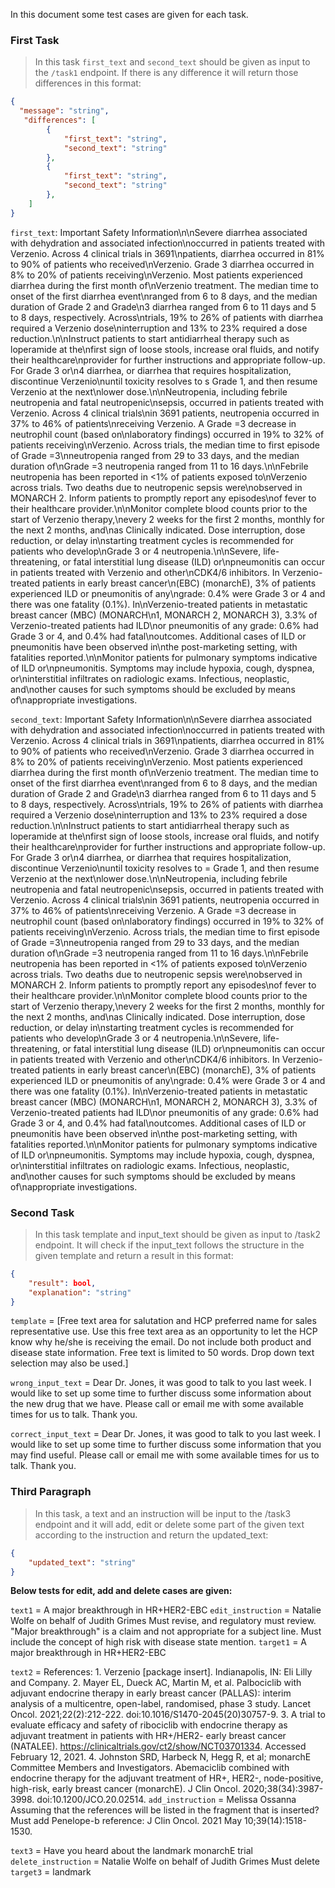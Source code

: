 In this document some test cases are given for each task.



### First Task

> In this task `first_text` and `second_text` should be given as input to the `/task1` endpoint. If there is any difference it will return those differences in this format:

```json
{
  "message": "string",
   "differences": [
        {
            "first_text": "string",
            "second_text": "string"
        },
        {
            "first_text": "string",
            "second_text": "string"
        },
    ]
}
```

`first_text`: Important Safety Information\n\nSevere diarrhea associated with dehydration and associated infection\noccurred in patients treated with Verzenio. Across 4 clinical trials in 3691\npatients, diarrhea occurred in 81% to 90% of patients who received\nVerzenio. Grade 3 diarrhea occurred in 8% to 20% of patients receiving\nVerzenio. Most patients experienced diarrhea during the first month of\nVerzenio treatment. The median time to onset of the first diarrhea event\nranged from 6 to 8 days, and the median duration of Grade 2 and Grade\n3 diarrhea ranged from 6 to 11 days and 5 to 8 days, respectively. Across\ntrials, 19% to 26% of patients with diarrhea required a Verzenio dose\ninterruption and 13% to 23% required a dose reduction.\n\nInstruct patients to start antidiarrheal therapy such as loperamide at the\nfirst sign of loose stools, increase oral fluids, and notify their healthcare\nprovider for further instructions and appropriate follow-up. For Grade 3 or\n4 diarrhea, or diarrhea that requires hospitalization, discontinue Verzenio\nuntil toxicity resolves to s Grade 1, and then resume Verzenio at the next\nlower dose.\n\nNeutropenia, including febrile neutropenia and fatal neutropenic\nsepsis, occurred in patients treated with Verzenio. Across 4 clinical trials\nin 3691 patients, neutropenia occurred in 37% to 46% of patients\nreceiving Verzenio. A Grade =3 decrease in neutrophil count (based on\nlaboratory findings) occurred in 19% to 32% of patients receiving\nVerzenio. Across trials, the median time to first episode of Grade =3\nneutropenia ranged from 29 to 33 days, and the median duration of\nGrade =3 neutropenia ranged from 11 to 16 days.\n\nFebrile neutropenia has been reported in <1% of patients exposed to\nVerzenio across trials. Two deaths due to neutropenic sepsis were\nobserved in MONARCH 2. Inform patients to promptly report any episodes\nof fever to their healthcare provider.\n\nMonitor complete blood counts prior to the start of Verzenio therapy,\nevery 2 weeks for the first 2 months, monthly for the next 2 months, and\nas Clinically indicated. Dose interruption, dose reduction, or delay in\nstarting treatment cycles is recommended for patients who develop\nGrade 3 or 4 neutropenia.\n\nSevere, life-threatening, or fatal interstitial lung disease (ILD) or\npneumonitis can occur in patients treated with Verzenio and other\nCDK4/6 inhibitors. In Verzenio-treated patients in early breast cancer\n(EBC) (monarchE), 3% of patients experienced ILD or pneumonitis of any\ngrade: 0.4% were Grade 3 or 4 and there was one fatality (0.1%). In\nVerzenio-treated patients in metastatic breast cancer (MBC) (MONARCH\n1, MONARCH 2, MONARCH 3), 3.3% of Verzenio-treated patients had ILD\nor pneumonitis of any grade: 0.6% had Grade 3 or 4, and 0.4% had fatal\noutcomes. Additional cases of ILD or pneumonitis have been observed in\nthe post-marketing setting, with fatalities reported.\n\nMonitor patients for pulmonary symptoms indicative of ILD or\npneumonitis. Symptoms may include hypoxia, cough, dyspnea, or\ninterstitial infiltrates on radiologic exams. Infectious, neoplastic, and\nother causes for such symptoms should be excluded by means of\nappropriate investigations.

`second_text`: Important Safety Information\n\nSevere diarrhea associated with dehydration and associated infection\noccurred in patients treated with Verzenio. Across 4 clinical trials in 3691\npatients, diarrhea occurred in 81% to 90% of patients who received\nVerzenio. Grade 3 diarrhea occurred in 8% to 20% of patients receiving\nVerzenio. Most patients experienced diarrhea during the first month of\nVerzenio treatment. The median time to onset of the first diarrhea event\nranged from 6 to 8 days, and the median duration of Grade 2 and Grade\n3 diarrhea ranged from 6 to 11 days and 5 to 8 days, respectively. Across\ntrials, 19% to 26% of patients with diarrhea required a Verzenio dose\ninterruption and 13% to 23% required a dose reduction.\n\nInstruct patients to start antidiarrheal therapy such as loperamide at the\nfirst sign of loose stools, increase oral fluids, and notify their healthcare\nprovider for further instructions and appropriate follow-up. For Grade 3 or\n4 diarrhea, or diarrhea that requires hospitalization, discontinue Verzenio\nuntil toxicity resolves to = Grade 1, and then resume Verzenio at the next\nlower dose.\n\nNeutropenia, including febrile neutropenia and fatal neutropenic\nsepsis, occurred in patients treated with Verzenio. Across 4 clinical trials\nin 3691 patients, neutropenia occurred in 37% to 46% of patients\nreceiving Verzenio. A Grade =3 decrease in neutrophil count (based on\nlaboratory findings) occurred in 19% to 32% of patients receiving\nVerzenio. Across trials, the median time to first episode of Grade =3\nneutropenia ranged from 29 to 33 days, and the median duration of\nGrade =3 neutropenia ranged from 11 to 16 days.\n\nFebrile neutropenia has been reported in <1% of patients exposed to\nVerzenio across trials. Two deaths due to neutropenic sepsis were\nobserved in MONARCH 2. Inform patients to promptly report any episodes\nof fever to their healthcare provider.\n\nMonitor complete blood counts prior to the start of Verzenio therapy,\nevery 2 weeks for the first 2 months, monthly for the next 2 months, and\nas Clinically indicated. Dose interruption, dose reduction, or delay in\nstarting treatment cycles is recommended for patients who develop\nGrade 3 or 4 neutropenia.\n\nSevere, life-threatening, or fatal interstitial lung disease (ILD) or\npneumonitis can occur in patients treated with Verzenio and other\nCDK4/6 inhibitors. In Verzenio-treated patients in early breast cancer\n(EBC) (monarchE), 3% of patients experienced ILD or pneumonitis of any\ngrade: 0.4% were Grade 3 or 4 and there was one fatality (0.1%). In\nVerzenio-treated patients in metastatic breast cancer (MBC) (MONARCH\n1, MONARCH 2, MONARCH 3), 3.3% of Verzenio-treated patients had ILD\nor pneumonitis of any grade: 0.6% had Grade 3 or 4, and 0.4% had fatal\noutcomes. Additional cases of ILD or pneumonitis have been observed in\nthe post-marketing setting, with fatalities reported.\n\nMonitor patients for pulmonary symptoms indicative of ILD or\npneumonitis. Symptoms may include hypoxia, cough, dyspnea, or\ninterstitial infiltrates on radiologic exams. Infectious, neoplastic, and\nother causes for such symptoms should be excluded by means of\nappropriate investigations.



### **Second Task**

> In this task template and input_text should be given as input to /task2 endpoint. It will check if the input_text follows the structure in the given template and return a result in this format:

```json
{
    "result": bool,
    "explanation": "string"
}
```

`template` = [Free text area for salutation and HCP preferred name for sales representative use. Use this free text area as an opportunity to let the HCP know why he/she is receiving the email. Do not include both product and disease state information. Free text is limited to 50 words. Drop down text selection may also be used.]

`wrong_input_text` = Dear Dr. Jones, it was good to talk to you last week. I would like to set up some time to further discuss some information about the new drug that we have. Please call or email me with some available times for us to talk. Thank you.

`correct_input_text` = Dear Dr. Jones, it was good to talk to you last week. I would like to set up some time to further discuss some information that you may find useful. Please call or email me with some available times for us to talk. Thank you.

### Third Paragraph

> In this task, a text and an instruction will be input to the /task3 endpoint and it will add, edit or delete some part of the given text according to the instruction and return the updated_text:

```json
{
    "updated_text": "string"
}
```

**Below tests for edit, add and delete cases are given:**

`text1` = A major breakthrough in HR+HER2-EBC
`edit_instruction` = Natalie Wolfe on behalf of Judith Grimes Must revise, and regulatory must review. \"Major breakthrough\" is a claim and not appropriate for a subject line. Must include the concept of high risk with disease state mention.
`target1` = A major breakthrough in HR+HER2-EBC



`text2` = References: 1. Verzenio [package insert]. Indianapolis, IN: Eli Lilly and Company. 2. Mayer EL, Dueck AC, Martin M, et al. Palbociclib with adjuvant endocrine therapy in early breast cancer (PALLAS): interim analysis of a multicentre, open-label, randomised, phase 3 study. Lancet Oncol. 2021;22(2):212-222. doi:10.1016/S1470-2045(20)30757-9. 3. A trial to evaluate efficacy and safety of ribociclib with endocrine therapy as adjuvant treatment in patients with HR+/HER2- early breast cancer (NATALEE). https://clinicaltrials.gov/ct2/show/NCT03701334. Accessed February 12, 2021. 4. Johnston SRD, Harbeck N, Hegg R, et al; monarchE Committee Members and Investigators. Abemaciclib combined with endocrine therapy for the adjuvant treatment of HR+, HER2-, node-positive, high-risk, early breast cancer (monarchE). J Clin Oncol. 2020;38(34):3987-3998. doi:10.1200/JCO.20.02514.
`add_instruction` = Melissa Ossanna Assuming that the references will be listed in the fragment that is inserted? Must add Penelope-b reference: J Clin Oncol. 2021 May 10;39(14):1518-1530.



`text3` = Have you heard about the landmark monarchE trial
`delete_instruction` = Natalie Wolfe on behalf of Judith Grimes Must delete
`target3` = landmark



